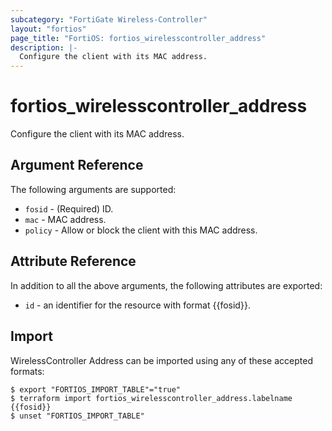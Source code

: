```yaml
---
subcategory: "FortiGate Wireless-Controller"
layout: "fortios"
page_title: "FortiOS: fortios_wirelesscontroller_address"
description: |-
  Configure the client with its MAC address.
---
```


# fortios_wirelesscontroller_address
Configure the client with its MAC address.

## Argument Reference

The following arguments are supported:

* `fosid` - (Required) ID.
* `mac` - MAC address.
* `policy` - Allow or block the client with this MAC address.


## Attribute Reference

In addition to all the above arguments, the following attributes are exported:
* `id` - an identifier for the resource with format {{fosid}}.

## Import

WirelessController Address can be imported using any of these accepted formats:
```
$ export "FORTIOS_IMPORT_TABLE"="true"
$ terraform import fortios_wirelesscontroller_address.labelname {{fosid}}
$ unset "FORTIOS_IMPORT_TABLE"
```
